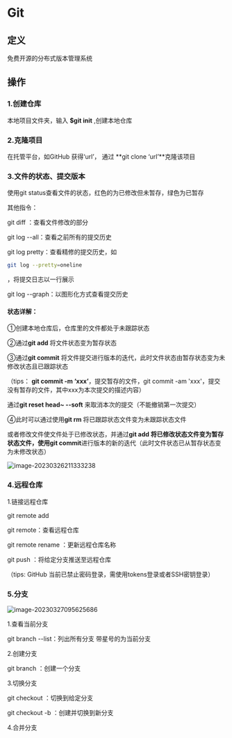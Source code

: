 # Git 

## 定义

免费开源的分布式版本管理系统

## 操作

### 1.创建仓库

本地项目文件夹，输入 **$git init** ,创建本地仓库

### 2.克隆项目

在托管平台，如GitHub 获得‘url’， 通过 **git clone ‘url’**克隆该项目

### 3.文件的状态、提交版本

使用git status查看文件的状态，红色的为已修改但未暂存，绿色为已暂存

其他指令：

git diff <name> ：查看文件修改的部分

git log --all：查看之前所有的提交历史

git log pretty：查看精修的提交历史，如 

```bash
git log --pretty=oneline
```

，将提交日志以一行展示

git log --graph：以图形化方式查看提交历史

#### 状态详解：

①创建本地仓库后，仓库里的文件都处于未跟踪状态

②通过**git add <name>** 将文件状态变为暂存状态

③通过**git commit** 将文件提交进行版本的迭代，此时文件状态由暂存状态变为未修改状态且已跟踪状态

（tips： **git commit -m ‘xxx’**，提交暂存的文件，git commit -am 'xxx'，提交没有暂存的文件，其中xxx为本次提交的描述内容）

通过**git reset head~ --soft** 来取消本次的提交（不能撤销第一次提交）

④此时可以通过使用**git rm <name>** 将已跟踪状态文件变为未跟踪状态文件

或者修改文件使文件处于已修改状态，并通过**git add <name>**将已修改状态文件变为暂存状态文件，使用**git commit**进行版本的新的迭代（此时文件状态已从暂存状态变为未修改状态）

![image-20230326211333238](C:\Users\undercurrent\AppData\Roaming\Typora\typora-user-images\image-20230326211333238.png)



### 4.远程仓库

1.链接远程仓库

git remote add <name> <remoteRepositoryUrl>

git remote：查看远程仓库

git remote rename <oldName> <newName>：更新远程仓库名称

git push <remoteRepositoryname> <branch>：将给定分支推送至远程仓库

（tips: GitHub 当前已禁止密码登录，需使用tokens登录或者SSH密钥登录）

### 5.分支

![image-20230327095625686](C:\Users\undercurrent\AppData\Roaming\Typora\typora-user-images\image-20230327095625686.png)

1.查看当前分支

git branch --list：列出所有分支 带星号的为当前分支

2.创建分支

git branch <branch>：创建一个分支

3.切换分支

git checkout <branch>：切换到给定分支

git checkout -b <branch>：创建并切换到新分支

4.合并分支

